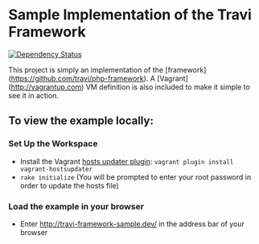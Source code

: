 Sample Implementation of the Travi Framework
============================================
[![Dependency Status](http://img.shields.io/gemnasium/travi/example-framework.svg?style=flat)](https://gemnasium.com/travi/example-framework)

This project is simply an implementation of the [framework] (https://github.com/travi/php-framework). A
[Vagrant] (http://vagrantup.com) VM definition is also included to make it simple to see it in action.

## To view the example locally:

### Set Up the Workspace
* Install the Vagrant [hosts updater plugin](https://github.com/cogitatio/vagrant-hostsupdater): `vagrant plugin install vagrant-hostsupdater`
* `rake initialize` (You will be prompted to enter your root password in order to update the hosts file)

### Load the example in your browser
* Enter http://travi-framework-sample.dev/ in the address bar of your browser

